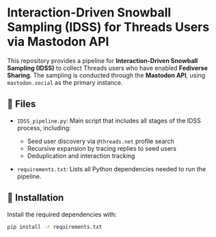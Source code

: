 # Interaction-Driven Snowball Sampling (IDSS) for Threads Users via Mastodon API

This repository provides a pipeline for **Interaction-Driven Snowball Sampling (IDSS)** to collect Threads users who have enabled **Fediverse Sharing**. The sampling is conducted through the **Mastodon API**, using `mastodon.social` as the primary instance.

## 📂 Files

- `IDSS_pipeline.py`: Main script that includes all stages of the IDSS process, including:
  - Seed user discovery via `@threads.net` profile search
  - Recursive expansion by tracing replies to seed users
  - Deduplication and interaction tracking

- `requirements.txt`: Lists all Python dependencies needed to run the pipeline.

## 🔧 Installation

Install the required dependencies with:

```bash
pip install -r requirements.txt
